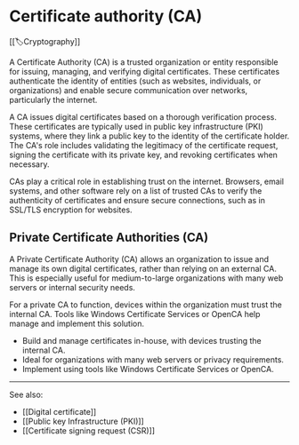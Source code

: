 
# Certificate authority (CA)

[[🏷️Cryptography]]

A Certificate Authority (CA) is a trusted organization or entity responsible for issuing, managing, and verifying digital certificates. These certificates authenticate the identity of entities (such as websites, individuals, or organizations) and enable secure communication over networks, particularly the internet.

A CA issues digital certificates based on a thorough verification process. These certificates are typically used in public key infrastructure (PKI) systems, where they link a public key to the identity of the certificate holder. The CA's role includes validating the legitimacy of the certificate request, signing the certificate with its private key, and revoking certificates when necessary.

CAs play a critical role in establishing trust on the internet. Browsers, email systems, and other software rely on a list of trusted CAs to verify the authenticity of certificates and ensure secure connections, such as in SSL/TLS encryption for websites.

## Private Certificate Authorities (CA)

A Private Certificate Authority (CA) allows an organization to issue and manage its own digital certificates, rather than relying on an external CA. This is especially useful for medium-to-large organizations with many web servers or internal security needs.

For a private CA to function, devices within the organization must trust the internal CA. Tools like Windows Certificate Services or OpenCA help manage and implement this solution.

- Build and manage certificates in-house, with devices trusting the internal CA.
- Ideal for organizations with many web servers or privacy requirements.
- Implement using tools like Windows Certificate Services or OpenCA.

---

See also:

- [[Digital certificate]]
- [[Public key Infrastructure (PKI)]]
- [[Certificate signing request (CSR)]]
